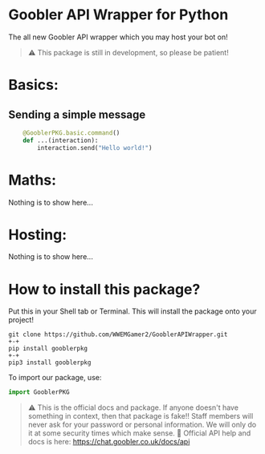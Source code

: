 # Goobler API Wrapper for Python
The all new Goobler API wrapper which you may host your bot on! 

> ⚠️ This package is still in development, so please be patient!

# Basics:

## Sending a simple message
```py
    @GooblerPKG.basic.command()
    def ...(interaction):
        interaction.send("Hello world!")
```

# Maths:

Nothing is to show here...

# Hosting:

Nothing is to show here...

# How to install this package?

Put this in your Shell tab or Terminal. This will install the package onto your project!
```
git clone https://github.com/WWEMGamer2/GooblerAPIWrapper.git
+-+
pip install gooblerpkg
+-+
pip3 install gooblerpkg
```
To import our package, use:
```py
import GooblerPKG
```

> :warning: This is the official docs and package. If anyone doesn't have something in context, then that package is fake!! Staff members will never ask for your password or personal information. We will only do it at some security times which make sense.
> :dango: Official API help and docs is here: https://chat.goobler.co.uk/docs/api

